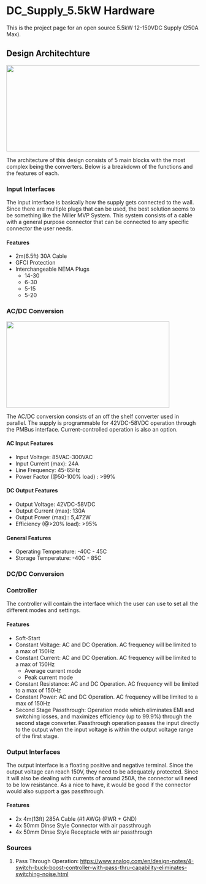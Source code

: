 # DC_Supply_5.5kW Hardware 
This is the project page for an open source 5.5kW 12-150VDC Supply (250A Max).    

## Design Architechture

<img src="https://github.com/offbyfour/DC_Supply_5p5kW/assets/124545095/448804d7-7648-45e1-bea0-705519238e38" width="525" height="225" />

The architecture of this design consists of 5 main blocks with the most complex being the converters. Below is a breakdown of the functions and the features of each.

### Input Interfaces
The input interface is basically how the supply gets connected to the wall. Since there are multiple plugs that can be used, the best solution seems to be something like the Miller MVP System. This system consists of a cable with a general purpose connector that can be connected to any specific connector the user needs.

#### Features 
- 2m(6.5ft) 30A Cable
- GFCI Protection
- Interchangeable NEMA Plugs
  - 14-30
  - 6-30
  - 5-15
  - 5-20

### AC/DC Conversion

<img src="https://github.com/offbyfour/DC_Supply_5p5kW/assets/124545095/d830a15b-c6bc-48bc-910b-730c702645bf" width="425" height="225" />

The AC/DC conversion consists of an off the shelf converter used in parallel. The supply is programmable for 42VDC-58VDC operation through the PMBus interface. Current-controlled operation is also an option.

#### AC Input Features 
- Input Voltage: 85VAC-300VAC
- Input Current (max): 24A
- Line Frequency: 45-65Hz
- Power Factor (@50-100% load) : >99%
  
#### DC Output Features 
- Output Voltage: 42VDC-58VDC
- Output Current (max): 130A
- Output Power (max):: 5,472W
- Efficiency (@>20% load): >95%

#### General Features 
- Operating Temperature: -40C - 45C
- Storage Temperature: -40C - 85C
  
### DC/DC Conversion


### Controller
The controller will contain the interface which the user can use to set all the different modes and settings.

#### Features 
- Soft-Start 
- Constant Voltage: AC and DC Operation. AC frequency will be limited to a max of 150Hz
- Constant Current: AC and DC Operation. AC frequency will be limited to a max of 150Hz
  - Average current mode
  - Peak current mode
- Constant Resistance: AC and DC Operation. AC frequency will be limited to a max of 150Hz
- Constant Power: AC and DC Operation. AC frequency will be limited to a max of 150Hz
- Second Stage Passthrough: Operation mode  which eliminates EMI and switching losses, and maximizes efficiency (up to 99.9%) through the second stage converter. Passthrough operation passes the input directly to the output when the input voltage is within the output voltage range of the first stage.

### Output Interfaces 

The output interface is a floating positive and negative terminal. Since the output voltage can reach 150V, they need to be adequately protected. Since it will also be dealing with currents of around 250A, the connector will need to be low resistance. As a nice to have, it would be good if the connector would also support a gas passthrough.

#### Features 
- 2x 4m(13ft) 285A Cable (#1 AWG) (PWR + GND)
- 4x 50mm Dinse Style Connector with air passthrough
- 4x 50mm Dinse Style Receptacle with air passthrough

### Sources

1. Pass Through Operation: https://www.analog.com/en/design-notes/4-switch-buck-boost-controller-with-pass-thru-capability-eliminates-switching-noise.html

